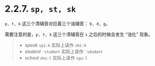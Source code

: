 # 2.2.7. `sp, st, sk`

`p, t, k` 这三个清辅音对应着三个浊辅音： `b, d, g`。

需要注意的是，`p, t, k` 这三个清辅音在 `s` 之后的时候会发生 “浊化” 现象。

> * *speak* `spiːk` 实际上读作 `sbiːk`<span class="speak-word-inline" data-audio-uk="/audios/speak-uk.mp3" data-audio-us="/audios/speak-us.mp3"></span>
> * *student* `ˈstudənt` 实际上读作 `ˈsdudənt`<span class="speak-word-inline" data-audio-uk="/audios/student-uk.mp3" data-audio-us="/audios/student-us.mp3"></span>
> * *school* `skuːl` 实际上读作 `sguːl`<span class="speak-word-inline" data-audio-uk="/audios/school-uk.mp3" data-audio-us="/audios/school-us.mp3"></span>
